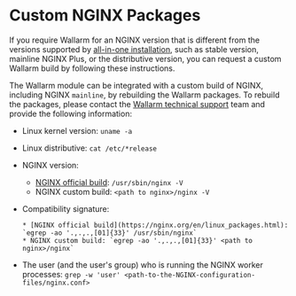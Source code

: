 # Custom NGINX Packages

If you require Wallarm for an NGINX version that is different from the versions supported by [all-in-one installation](../../installation/nginx/all-in-one.md), such as stable version, mainline NGINX Plus, or the distributive version, you can request a custom Wallarm build by following these instructions.

The Wallarm module can be integrated with a custom build of NGINX, including NGINX `mainline`, by rebuilding the Wallarm packages. To rebuild the packages, please contact the [Wallarm technical support](mailto:support@wallarm.com) team and provide the following information:

* Linux kernel version: `uname -a`
* Linux distributive: `cat /etc/*release`
* NGINX version:

    * [NGINX official build](https://nginx.org/en/linux_packages.html): `/usr/sbin/nginx -V`
    * NGINX custom build: `<path to nginx>/nginx -V`

* Compatibility signature:
  
      * [NGINX official build](https://nginx.org/en/linux_packages.html): `egrep -ao '.,.,.,[01]{33}' /usr/sbin/nginx`
      * NGINX custom build: `egrep -ao '.,.,.,[01]{33}' <path to nginx>/nginx`

* The user (and the user's group) who is running the NGINX worker processes: `grep -w 'user' <path-to-the-NGINX-configuration-files/nginx.conf>`

